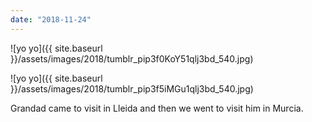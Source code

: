 ```yaml
---
date: "2018-11-24"
---
```


![yo yo]({{ site.baseurl }}/assets/images/2018/tumblr_pip3f0KoY51qlj3bd_540.jpg)

![yo yo]({{ site.baseurl }}/assets/images/2018/tumblr_pip3f5iMGu1qlj3bd_540.jpg)

Grandad came to visit in Lleida and then we went to visit him in Murcia.
